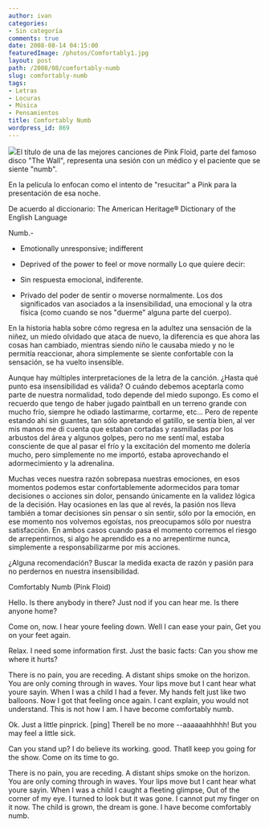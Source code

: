 ```yaml
---
author: ivan
categories:
- Sin categoría
comments: true
date: 2008-08-14 04:15:00
featuredImage: /photos/Comfortably1.jpg
layout: post
path: /2008/08/comfortably-numb
slug: comfortably-numb
tags:
- Letras
- Locuras
- Música
- Pensamientos
title: Comfortably Numb
wordpress_id: 869
---
```


[![](/photos/Comfortably1.jpg)](https://3.bp.blogspot.com/_T2UWuNJg3dQ/SKOlpsxjo6I/AAAAAAAAA0A/Vtu0gyk0aUY/s1600-h/Comfortably1.JPG)El título de una de las mejores canciones de Pink Floid, parte del famoso disco "The Wall", representa una sesión con un médico y el paciente que se siente "numb".

En la película lo enfocan como el intento de "resucitar" a Pink para la presentación de esa noche.

De acuerdo al diccionario: The American Heritage® Dictionary of the English Language

Numb.-

- Emotionally unresponsive; indifferent
- Deprived of the power to feel or move normally
  Lo que quiere decir:

- Sin respuesta emocional, indiferente.
- Privado del poder de sentir o moverse normalmente.
  Los dos significados van asociados a la insensibilidad, una emocional y la otra física (como cuando se nos "duerme" alguna parte del cuerpo).

En la historia habla sobre cómo regresa en la adultez una sensación de la niñez, un miedo olvidado que ataca de nuevo, la diferencia es que ahora las cosas han cambiado, mientras siendo niño le causaba miedo y no le permitía reaccionar, ahora simplemente se siente confortable con la sensación, se ha vuelto insensible.

Aunque hay múltiples interpretaciones de la letra de la canción. ¿Hasta qué punto esa insensibilidad es válida? O cuándo debemos aceptarla como parte de nuestra normalidad, todo depende del miedo supongo. Es como el recuerdo que tengo de haber jugado paintball en un terreno grande con mucho frío, siempre he odiado lastimarme, cortarme, etc... Pero de repente estando ahí sin guantes, tan sólo apretando el gatillo, se sentía bien, al ver mis manos me di cuenta que estaban cortadas y rasmilladas por los arbustos del área y algunos golpes, pero no me sentí mal, estaba consciente de que al pasar el frío y la excitación del momento me dolería mucho, pero simplemente no me importó, estaba aprovechando el adormecimiento y la adrenalina.

Muchas veces nuestra razón sobrepasa nuestras emociones, en esos momentos podemos estar confortablemente adormecidos para tomar decisiones o acciones sin dolor, pensando únicamente en la validez lógica de la decisión. Hay ocasiones en las que al revés, la pasión nos lleva también a tomar decisiones sin pensar o sin sentir, sólo por la emoción, en ese momento nos volvemos egoístas, nos preocupamos sólo por nuestra satisfacción. En ambos casos cuando pasa el momento corremos el riesgo de arrepentirnos, si algo he aprendido es a no arrepentirme nunca, simplemente a responsabilizarme por mis acciones.

¿Alguna recomendación? Buscar la medida exacta de razón y pasión para no perdernos en nuestra insensibilidad.

Comfortably Numb (Pink Floid)

Hello.
Is there anybody in there?
Just nod if you can hear me.
Is there anyone home?

Come on, now.
I hear youre feeling down.
Well I can ease your pain,
Get you on your feet again.

Relax.
I need some information first.
Just the basic facts:
Can you show me where it hurts?

There is no pain, you are receding.
A distant ships smoke on the horizon.
You are only coming through in waves.
Your lips move but I cant hear what youre sayin.
When I was a child I had a fever.
My hands felt just like two balloons.
Now I got that feeling once again.
I cant explain, you would not understand.
This is not how I am.
I have become comfortably numb.

Ok.
Just a little pinprick. [ping]
Therell be no more --aaaaaahhhhh!
But you may feel a little sick.

Can you stand up?
I do believe its working. good.
Thatll keep you going for the show.
Come on its time to go.

There is no pain, you are receding.
A distant ships smoke on the horizon.
You are only coming through in waves.
Your lips move but I cant hear what youre sayin.
When I was a child I caught a fleeting glimpse,
Out of the corner of my eye.
I turned to look but it was gone.
I cannot put my finger on it now.
The child is grown, the dream is gone.
I have become comfortably numb.
